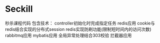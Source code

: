 # Seckill
秒杀课程代码
包含技术：
	controller初始化时完成指定任务
	redis应用
	cookie与redis结合实现的分布式session
	redis实现防刷功能(限制短时间内的访问次数)
	rabbitmq应用
	mybatis应用
	全局异常处理结合303校验
	拦截器应用
	
	
